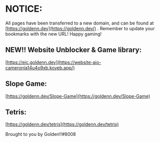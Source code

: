# NOTICE:

All pages have been transferred to a new domain, and can be found at [https://goldenn.dev](https://goldenn.dev/) . 
Remember to update your bookmarks with the new URL! Happy gaming!

## NEW!! Website Unblocker & Game library:
[https://eic.goldenn.dev](https://website-aio-cameronja14u4o9xb.koyeb.app/)

## Slope Game: 
[https://goldenn.dev/Slope-Game](https://goldenn.dev/Slope-Game)

## Tetris: 
[https://goldenn.dev/tetris](https://goldenn.dev/tetris)

Brought to you by Golden!!#8008
